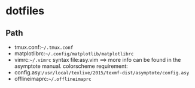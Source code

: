 # dotfiles

## Path
- tmux.conf:`~/.tmux.conf`
- matplotlibrc:`~/.config/matplotlib/matplotlibrc`
- vimrc:`~/.vimrc`
syntax file:asy.vim ==> more info can be found in the asymptote manual.
colorscheme requirement:
- config.asy:`/usr/local/texlive/2015/texmf-dist/asymptote/config.asy`
- offlineimaprc:`~/.offlineimaprc`
